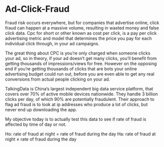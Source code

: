 # Ad-Click-Fraud

Fraud risk occurs everywhere, but for companies that advertise online, click fraud can happen at a massive volume, resulting in wasted money and false click data. Cpc for short or other known as cost per click, is a pay per click advertising metric and model that determines the price you pay for each individual click through, in your ad campaigns. 

The great thing about CPC is you’re only charged when someone clicks your ad, so in theory, if your ad doesn’t get many clicks, you’ll benefit from getting thousands of impressions/views for free. However on the opposing end if you’re getting thousands of clicks that are bots your online advertising budget could run out, before you are even able to get any real conversions from actual people clicking on your ad. 

TalkingData is China’s largest independent big data service platform, that covers over 70% of active mobile devices nationwide. They handle 3 billion clicks per day, of which 90% are potentially fraudulent. Their approach to flag ad fraud is to look at ip addresses who produce a lot of clicks, but never end up downloading the app.

My objective today is to actually test this data to see if rate of fraud is affected by time of day or not. 

Ho: rate of fraud at night = rate of fraud during the day
Ha: rate of fraud at night ≠ rate of fraud during the day
